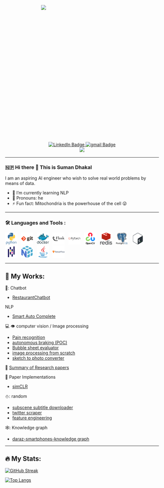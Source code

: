 
<div id="header" align="center" style="width:50%;height:0;padding-bottom:89%;position:relative;">
  <img src="https://media.giphy.com/media/5fjXHZQ7CaKj0Pgbvv/giphy.gif" width="20%" height="auto"/>
</div>

<div id="badges" align="center">
  <a href="https://www.linkedin.com/in/suman-dhakal-2822a1198/">
    <img src="https://img.shields.io/badge/LinkedIn-blue?style=for-the-badge&logo=linkedin&logoColor=white" alt="LinkedIn Badge"/>
  </a>
  
  <a href="mailto:dhakalsumn739@gmail.com">
    <img src="https://shields.io/badge/gmail-white?style=for-the-badge&&logo=gmail&Color=white" alt="gmail Badge"/>
  </a>
</div>

<div align="center">
 <img src="https://komarev.com/ghpvc/?username=s-4-m-a-n&color=green&style=flat-square" />
</div>

---

### :nepal: Hi there :wave: This is Suman Dhakal
I am an aspiring AI engineer who wish to solve real world problems by means of data.

- 🌱 I’m currently learning NLP
- :boy: Pronouns: he
- ⚡ Fun fact: Mitochondria is the powerhouse of the cell :stuck_out_tongue_winking_eye:

---

### :hammer_and_wrench: Languages and Tools :

<div>
   <img src="https://github.com/devicons/devicon/blob/master/icons/python/python-original-wordmark.svg" title="python" alt="python" width="40" height="40"/> &nbsp;
  <img src="https://github.com/devicons/devicon/blob/master/icons/git/git-original-wordmark.svg" title="Git" alt="Git" width="40" height="40"/> &nbsp;
  <img src="https://github.com/devicons/devicon/blob/master/icons/docker/docker-original-wordmark.svg" title="docker" alt="docker" width="40" height="40"/> &nbsp;
  <img src="https://github.com/devicons/devicon/blob/master/icons/flask/flask-original-wordmark.svg" title="flask" alt="flask" width="40" height="40"/> &nbsp;
  <img src="https://github.com/devicons/devicon/blob/master/icons/pytorch/pytorch-original-wordmark.svg" title="pytorch" alt="pytorch" width="40" height="40"/> &nbsp;
<img src="https://github.com/devicons/devicon/blob/master/icons/opencv/opencv-original-wordmark.svg" title="opencv" alt="opencv" width="40" height="40"/> &nbsp;
 <img src="https://github.com/devicons/devicon/blob/master/icons/redis/redis-original-wordmark.svg" title="redis" alt="redis" width="40" height="40"/> &nbsp;
  <img src="https://github.com/devicons/devicon/blob/master/icons/postgresql/postgresql-original-wordmark.svg" title="postgresql" alt="postgresql" width="40" height="40"/> &nbsp;
   <img src="https://github.com/devicons/devicon/blob/master/icons/bash/bash-original.svg" title="bash" alt="bash" width="40" height="40"/> &nbsp;
   <img src="https://github.com/devicons/devicon/blob/master/icons/pandas/pandas-original.svg" title="pandas" alt="pandas" width="40" height="40"/> &nbsp;
   <img src="https://github.com/devicons/devicon/blob/master/icons/numpy/numpy-original.svg" title="numpy" alt="numpy" width="40" height="40"/> &nbsp;
   <img src="https://github.com/devicons/devicon/blob/master/icons/java/java-original.svg" title="java" alt="java" width="40" height="40"/> &nbsp;
  <img src="https://github.com/devicons/devicon/blob/master/icons/tensorflow/tensorflow-original-wordmark.svg" title="tensorflow" alt="tensorflow" width="40" height="40"/> &nbsp;
  
</div>

---
## :metal: My Works:


🤖: Chatbot
- [RestaurantChatbot](https://github.com/s-4-m-a-n/RestaurantBot)

NLP
- [Smart Auto Complete](https://github.com/s-4-m-a-n/smart-auto-complete)
  

:computer: :eye: computer vision / Image processing
- [Pain recognition](https://github.com/s-4-m-a-n/pain-recognition)
- [autonomous braking (POC)](https://github.com/s-4-m-a-n/autonomous_braking)
- [Bubble sheet evaluator](https://github.com/s-4-m-a-n/bubble-sheet-evaluator)
- [image processing from scratch](https://github.com/s-4-m-a-n/Image-processing-from-scratch) 
- [sketch to photo converter](https://github.com/s-4-m-a-n/sketch-to-photo-converter)

📄 [Summary of Research papers](https://github.com/s-4-m-a-n/365-days-of-ML-challange/tree/main/research%20paper%20summary)

🎉 Paper Implementations
- [simCLR](https://github.com/s-4-m-a-n/365-days-of-ML-challange/tree/main/paper%20implementations/simCLR)

⛄: random
- [subscene subtitle downloader](https://github.com/s-4-m-a-n/Subtitle-Downloader)
- [twitter scraper](https://github.com/s-4-m-a-n/realtime_tweet_scraper)
- [feature engineering](https://jovian.ai/s-4-m-a-n/feature-engineering-part1)

🕸️: Knowledge graph
- [daraz-smartphones-knowledge graph](https://github.com/s-4-m-a-n/daraz-np-smartphone-knowledge-graph)

--- 
## :fire: My Stats:
[![GitHub Streak](http://github-readme-streak-stats.herokuapp.com?user=s-4-m-a-n&theme=horizon&hide_border=true&dates=DDCC25)](https://git.io/streak-stats)

[![Top Langs](https://github-readme-stats.vercel.app/api/top-langs/?username=s-4-m-a-n&theme=radical&hide_border=true)](https://github.com/anuraghazra/github-readme-stats)

